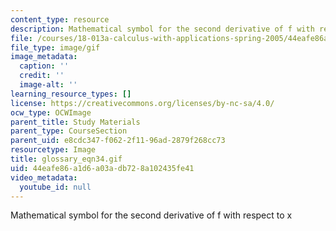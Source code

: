 ```yaml
---
content_type: resource
description: Mathematical symbol for the second derivative of f with respect to x
file: /courses/18-013a-calculus-with-applications-spring-2005/44eafe86a1d6a03adb728a102435fe41_glossary_eqn34.gif
file_type: image/gif
image_metadata:
  caption: ''
  credit: ''
  image-alt: ''
learning_resource_types: []
license: https://creativecommons.org/licenses/by-nc-sa/4.0/
ocw_type: OCWImage
parent_title: Study Materials
parent_type: CourseSection
parent_uid: e8cdc347-f062-2f11-96ad-2879f268cc73
resourcetype: Image
title: glossary_eqn34.gif
uid: 44eafe86-a1d6-a03a-db72-8a102435fe41
video_metadata:
  youtube_id: null
---
```

Mathematical symbol for the second derivative of f with respect to x